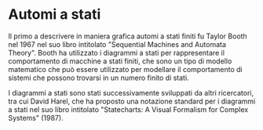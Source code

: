 # Automi a stati

Il primo a descrivere in maniera grafica automi a stati finiti fu Taylor Booth nel 1967 nel suo libro intitolato "Sequential Machines and Automata Theory". Booth ha utilizzato i diagrammi a stati per rappresentare il comportamento di macchine a stati finiti, che sono un tipo di modello matematico che può essere utilizzato per modellare il comportamento di sistemi che possono trovarsi in un numero finito di stati.

I diagrammi a stati sono stati successivamente sviluppati da altri ricercatori, tra cui David Harel, che ha proposto una notazione standard per i diagrammi a stati nel suo libro intitolato "Statecharts: A Visual Formalism for Complex Systems" (1987).

